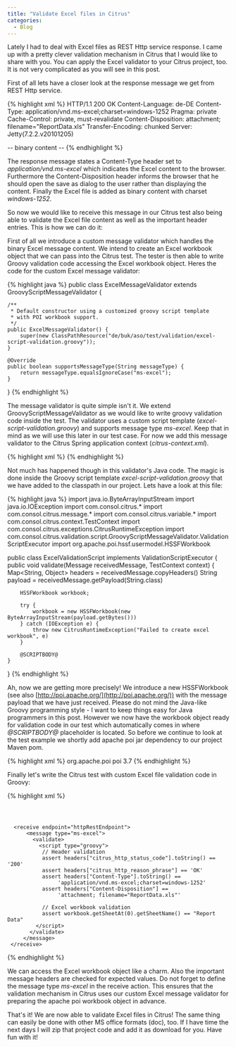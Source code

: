 ```yaml
---
title: "Validate Excel files in Citrus"
categories:
  - Blog
---
```


Lately I had to deal with Excel files as REST Http service response. I came up with a pretty clever validation mechanism in Citrus that I would like to share with you. You can apply the Excel validator to your Citrus project, too. It is not very complicated as you will see in this post.

First of all lets have a closer look at the response message we get from REST Http service.

{% highlight xml %}
HTTP/1.1 200 OK
Content-Language: de-DE
Content-Type: application/vnd.ms-excel;charset=windows-1252
Pragma: private
Cache-Control: private, must-revalidate
Content-Disposition: attachment; filename="ReportData.xls"
Transfer-Encoding: chunked
Server: Jetty(7.2.2.v20101205)

-- binary content --
{% endhighlight %}

The response message states a Content-Type header set to _application/vnd.ms-excel_ which indicates the Excel content to the browser. Furthermore the Content-Disposition header informs the browser that he should open the save as dialog to the user rather than displaying the content. Finally the Excel file is added as binary content with charset _windows-1252_. 

So now we would like to receive this message in our Citrus test also being able to validate the Excel file content as well as the important header entries. This is how we can do it:

First of all we introduce a custom message validator which handles the binary Excel message content. We intend to create an Excel workbook object that we can pass into the Citrus test. The tester is then able to write Groovy validation code accessing the Excel workbook object. Heres the code for the custom Excel message validator:

{% highlight java %}
public class ExcelMessageValidator extends GroovyScriptMessageValidator {

    /**
     * Default constructor using a customized groovy script template 
     * with POI workbook support.
     */
    public ExcelMessageValidator() {
        super(new ClassPathResource("de/buk/aso/test/validation/excel-script-validation.groovy"));
    }
    
    @Override
    public boolean supportsMessageType(String messageType) {
        return messageType.equalsIgnoreCase("ms-excel");
    }

}
{% endhighlight %}

The message validator is quite simple isn't it. We extend GroovyScriptMessageValidator as we would like to write groovy validation code inside the test. The validator uses a custom script template (_excel-script-validation.groovy_) and supports message type _ms-excel_. Keep that in mind as we will use this later in our test case. For now we add this message validator to the Citrus Spring application context (_citrus-context.xml_).

{% highlight xml %}
<bean id="excelMessageValidator" class="com.consol.citrus.validation.ExcelMessageValidator"/>
{% endhighlight %}

Not much has happened though in this validator's Java code. The magic is done inside the Groovy script template _excel-script-validation.groovy_ that we have added to the classpath in our project. Lets have a look at this file:

{% highlight java %}
import java.io.ByteArrayInputStream
import java.io.IOException
import com.consol.citrus.*
import com.consol.citrus.message.*
import com.consol.citrus.variable.*
import com.consol.citrus.context.TestContext
import com.consol.citrus.exceptions.CitrusRuntimeException
import com.consol.citrus.validation.script.GroovyScriptMessageValidator.ValidationScriptExecutor
import org.apache.poi.hssf.usermodel.HSSFWorkbook

public class ExcelValidationScript implements ValidationScriptExecutor {
    public void validate(Message receivedMessage, TestContext context) {
        Map<String, Object> headers = receivedMessage.copyHeaders()
        String payload = receivedMessage.getPayload(String.class)
        
        HSSFWorkbook workbook;

        try {
            workbook = new HSSFWorkbook(new ByteArrayInputStream(payload.getBytes()))
        } catch (IOException e) {
            throw new CitrusRuntimeException("Failed to create excel workbook", e)
        }
        
        @SCRIPTBODY@
    }
}
{% endhighlight %}

Ah, now we are getting more precisely! We introduce a new HSSFWorkbook (see also [http://poi.apache.org/](http://poi.apache.org/)) with the message payload that we have just received. Please do not mind the Java-like Groovy programming style - I want to keep things easy for Java programmers in this post. However we now have the workbook object ready for validation code in our test which automatically comes in where _@SCRIPTBODY@_ placeholder is located. So before we continue to look at the test example we shortly add apache poi jar dependency to our project Maven pom.

{% highlight xml %}
<dependency>
    <groupId>org.apache.poi</groupId>
    <artifactId>poi</artifactId>
    <version>3.7</version>
</dependency>
{% endhighlight %}

Finally let's write the Citrus test with custom Excel file validation code in Groovy:

{% highlight xml %}
<testcase name="ExcelValidationITest">
  <actions>
     <send endpoint="httpRestEndpoint">
        <message><data></data></message>
           <header>
              <element name="citrus_endpoint_uri" 
                  value="http://localhost:8080/rest-api/report/excel"/>
              <element name="citrus_http_method" value="GET"/>
              <element name="Content-Type" value="text/html"/>
              <element name="Accept" value="application/vnd.ms-excel"/>
          </header>
      </send>
            
      <receive endpoint="httpRestEndpoint">
          <message type="ms-excel">
            <validate>
              <script type="groovy">
               // Header validation
               assert headers["citrus_http_status_code"].toString() == '200'
               assert headers["citrus_http_reason_phrase"] == 'OK'
               assert headers["Content-Type"].toString() == 
                    'application/vnd.ms-excel;charset=windows-1252'
               assert headers["Content-Disposition"] == 
                    'attachment; filename="ReportData.xls"'

               // Excel workbook validation
               assert workbook.getSheetAt(0).getSheetName() == "Report Data"
             </script>
           </validate>
         </message>
     </receive>
  </actions>
</testcase>
{% endhighlight %}

We can access the Excel workbook object like a charm. Also the important message headers are checked for expected values. Do not forget to define the message type _ms-excel_ in the receive action. This ensures that the validation mechanism in Citrus uses our custom Excel message validator for preparing the apache poi workbook object in advance.

That's it! We are now able to validate Excel files in Citrus! The same thing can easily be done with other MS office formats (doc), too. If I have time the next days I will zip that project code and add it as download for you. Have fun with it!
